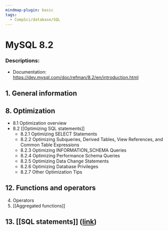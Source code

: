 ```yaml
---
mindmap-plugin: basic
tags:
  - CompSci/database/SQL
---
```


# MySQL 8.2

### Descriptions:
- Documentation: https://dev.mysql.com/doc/refman/8.2/en/introduction.html
## 1. General information

## 8. Optimization
- 8.1 Optimization overview
- 8.2 [[Optimizing SQL statements]]
	- 8.2.1 Optimizing SELECT Statements
	- 8.2.2 Optimizing Subqueries, Derived Tables, View References, and Common Table Expressions
	- 8.2.3 Optimizing INFORMATION_SCHEMA Queries
	- 8.2.4 Optimizing Performance Schema Queries
	- 8.2.5 Optimizing Data Change Statements
	- 8.2.6 Optimizing Database Privileges
	- 8.2.7 Other Optimization Tips

## 12. Functions and operators
4. Operators
19. [[Aggregated functions]]

## 13. [[SQL statements]] ([link](https://dev.mysql.com/doc/refman/8.2/en/sql-statements.html))